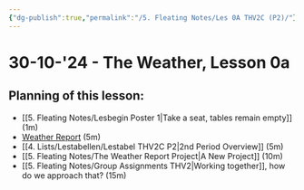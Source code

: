 ```yaml
---
{"dg-publish":true,"permalink":"/5. Fleating Notes/Les 0A THV2C (P2)/"}
---
```


# 30-10-'24 - The Weather, Lesson 0a

## Planning of this lesson:
- [[5. Fleating Notes/Lesbegin Poster 1\|Take a seat, tables remain empty]] (1m)
- [Weather Report](https://www.youtube.com/watch?v=ZQTPdEKGEBs) (5m)
- [[4. Lists/Lestabellen/Lestabel THV2C P2\|2nd Period Overview]] (5m)
- [[5. Fleating Notes/The Weather Report Project\|A New Project]] (10m)
- [[5. Fleating Notes/Group Assignments THV2\|Working together]], how do we approach that? (15m)